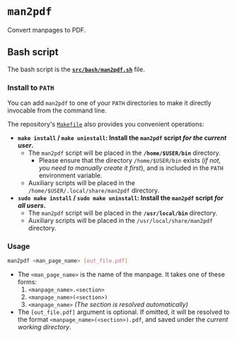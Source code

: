 # `man2pdf`

Convert manpages to PDF.

## Bash script

The bash script is the **[`src/bash/man2pdf.sh`](./src/bash/man2pdf.sh)** file.

### Install to `PATH`

You can add `man2pdf` to one of your `PATH` directories to make it directly invocable from the command line.

The repository's [`Makefile`](./Makefile) also provides you convenient operations:

* **`make install` / `make uninstall`: Install the `man2pdf` script _for the current user_.**
    * The `man2pdf` script will be placed in the **`/home/$USER/bin`** directory.
        * Please ensure that the directory `/home/$USER/bin` exists (_if not, you need to manually create it first_), and is included in the `PATH` environment variable.
    * Auxiliary scripts will be placed in the `/home/$USER/.local/share/man2pdf` directory.
* **`sudo make install` / `sudo make uninstall`: Install the `man2pdf` script _for all users_.**
    * The `man2pdf` script will be placed in the **`/usr/local/bin`** directory.
    * Auxiliary scripts will be placed in the `/usr/local/share/man2pdf` directory.

### Usage

```bash
man2pdf <man_page_name> [out_file.pdf]
```

* The `<man_page_name>` is the name of the manpage. It takes one of these forms:
    1. `<manpage_name>.<section>`
    2. `<manpage_name>(<section>)`
    3. `<manpage_name>` _(The section is resolved automatically)_
* The `[out_file.pdf]` argument is optional. If omitted, it will be resolved to the format `<manpage_name>(<section>).pdf`, and saved under the _current working directory_.